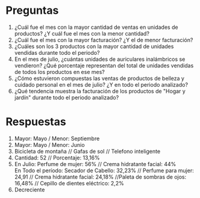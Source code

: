 # Preguntas
1) ¿Cuál fue el mes con la mayor cantidad de ventas en unidades de productos? ¿Y cuál fue el mes con la menor cantidad?
2) ¿Cuál fue el mes con la mayor facturación? ¿Y el de menor facturación?
3) ¿Cuáles son los 3 productos con la mayor cantidad de unidades vendidas durante todo el periodo?
4) En el mes de julio, ¿cuántas unidades de auriculares inalámbricos se vendieron? ¿Qué porcentaje representan del total de unidades vendidas de todos los productos en ese mes?
5) ¿Cómo estuvieron compuestas las ventas de productos de belleza y cuidado personal en el mes de julio? ¿Y en todo el periodo analizado?
6) ¿Qué tendencia muestra la facturación de los productos de "Hogar y jardín" durante todo el periodo analizado?

# Respuestas
1) Mayor: Mayo / Menor: Septiembre
2) Mayor: Mayo / Menor: Junio
3) Bicicleta de montaña // Gafas de sol // Telefono inteligente
4) Cantidad: 52 // Porcentaje: 13,16%
5) En Julio: Perfume de mujer: 56% // Crema hidratante facial: 44%  
   En Todo el período: Secador de Cabello: 32,23% // Perfume para mujer: 24,91 // Crema hidratante facial: 24,18% //Paleta de sombras de ojos: 16,48% // Cepillo de dientes eléctrico: 2,2%
6) Decreciente
